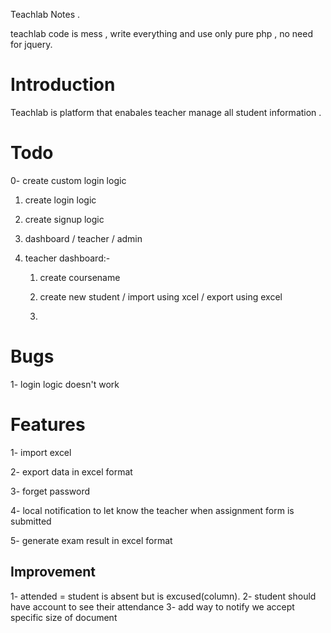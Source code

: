 Teachlab Notes .

teachlab code is mess , write everything and use only pure php , no need for jquery.

# Introduction

Teachlab is platform that enabales teacher manage all student information .

# Todo

0- create custom login logic

1. create login logic

2. create signup logic

3. dashboard / teacher / admin

4. teacher dashboard:-
   
   1. create coursename
   
   2. create new student / import using xcel / export using excel
   
   3. 

# Bugs

1- login logic doesn't  work

# Features

1- import excel 

2- export data in excel format

3- forget password

4- local notification to let know the teacher when assignment form is submitted

5- generate exam result in excel format

## Improvement

1- attended  = student is absent but is excused(column).
2- student should have account to see their attendance
3- add way to notify we accept specific size of document
